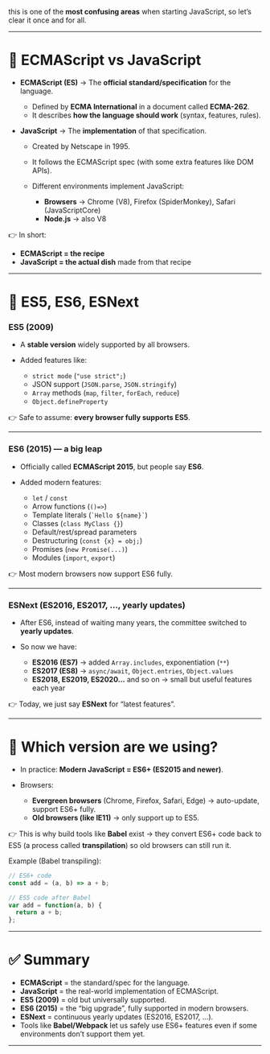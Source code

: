 this is one of the **most confusing areas** when starting JavaScript, so let’s clear it once and for all.

---

# 🔹 ECMAScript vs JavaScript

* **ECMAScript (ES)** → The **official standard/specification** for the language.

  * Defined by **ECMA International** in a document called **ECMA-262**.
  * It describes **how the language should work** (syntax, features, rules).

* **JavaScript** → The **implementation** of that specification.

  * Created by Netscape in 1995.
  * It follows the ECMAScript spec (with some extra features like DOM APIs).
  * Different environments implement JavaScript:

    * **Browsers** → Chrome (V8), Firefox (SpiderMonkey), Safari (JavaScriptCore)
    * **Node.js** → also V8

👉 In short:

* **ECMAScript = the recipe**
* **JavaScript = the actual dish** made from that recipe

---

# 🔹 ES5, ES6, ESNext

### ES5 (2009)

* A **stable version** widely supported by all browsers.
* Added features like:

  * `strict mode` (`"use strict";`)
  * JSON support (`JSON.parse`, `JSON.stringify`)
  * `Array` methods (`map`, `filter`, `forEach`, `reduce`)
  * `Object.defineProperty`

👉 Safe to assume: **every browser fully supports ES5**.

---

### ES6 (2015) — a **big leap**

* Officially called **ECMAScript 2015**, but people say **ES6**.
* Added modern features:

  * `let` / `const`
  * Arrow functions (`()=>`)
  * Template literals (`` `Hello ${name}` ``)
  * Classes (`class MyClass {}`)
  * Default/rest/spread parameters
  * Destructuring (`const {x} = obj;`)
  * Promises (`new Promise(...)`)
  * Modules (`import`, `export`)

👉 Most modern browsers now support ES6 fully.

---

### ESNext (ES2016, ES2017, …, yearly updates)

* After ES6, instead of waiting many years, the committee switched to **yearly updates**.
* So now we have:

  * **ES2016 (ES7)** → added `Array.includes`, exponentiation (`**`)
  * **ES2017 (ES8)** → `async/await`, `Object.entries`, `Object.values`
  * **ES2018, ES2019, ES2020...** and so on → small but useful features each year

👉 Today, we just say **ESNext** for “latest features”.

---

# 🔹 Which version are we using?

* In practice: **Modern JavaScript = ES6+ (ES2015 and newer)**.
* Browsers:

  * **Evergreen browsers** (Chrome, Firefox, Safari, Edge) → auto-update, support ES6+ fully.
  * **Old browsers (like IE11)** → only support up to ES5.

👉 This is why build tools like **Babel** exist → they convert ES6+ code back to ES5 (a process called **transpilation**) so old browsers can still run it.

Example (Babel transpiling):

```js
// ES6+ code
const add = (a, b) => a + b;

// ES5 code after Babel
var add = function(a, b) {
  return a + b;
};
```

---

# ✅ Summary

* **ECMAScript** = the standard/spec for the language.
* **JavaScript** = the real-world implementation of ECMAScript.
* **ES5 (2009)** = old but universally supported.
* **ES6 (2015)** = the “big upgrade”, fully supported in modern browsers.
* **ESNext** = continuous yearly updates (ES2016, ES2017, …).
* Tools like **Babel/Webpack** let us safely use ES6+ features even if some environments don’t support them yet.

---
